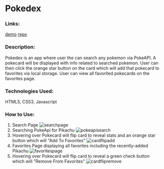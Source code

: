 # Pokedex

### Links:
[demo](https://loganveik.com)
[repo](https://github.com/loganveik/api-react-test)

### Description:
Pokedex is an app where user the can search any pokemon via PokeAPI. A pokecard will be displayed with info related to searched pokemon. User can then click the orange star button on the card which will add that pokecard to favorites via local storage. User can view all favorited pokecards on the favorites page.

### Technologies Used:
HTML5, CSS3, Javascript

### How to Use:
1) Search Page
![searchpage](img/pokedex-img-1)
2) Searching PokeApi for Pikachu
![pokeapisearch](img/pokedex-img-2)
3) Hovering over Pokecard will flip card to reveal stats and an orange star button which will "Add To Favorites"
![cardflipadd](img/pokedex-img-3)
4) Favorites Page displaying all favorites including the recently-added Pikachu
![favoritespage](img/pokedex-img-4)
5) Hovering over Pokecard will flip card to reveal a green check button which will "Remove From Favorites"
![cardflipremove](img/pokedex-img-5)